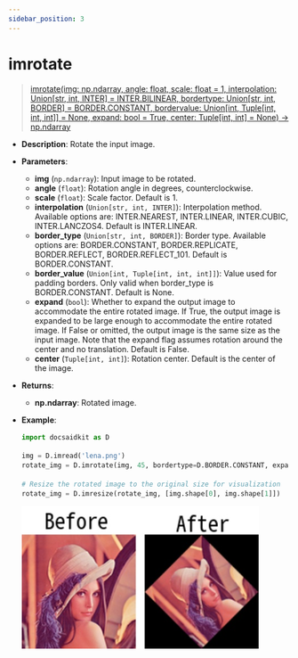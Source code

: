 ```yaml
---
sidebar_position: 3
---
```


# imrotate

>[imrotate(img: np.ndarray, angle: float, scale: float = 1, interpolation: Union[str, int, INTER] = INTER.BILINEAR, bordertype: Union[str, int, BORDER] = BORDER.CONSTANT, bordervalue: Union[int, Tuple[int, int, int]] = None, expand: bool = True, center: Tuple[int, int] = None) -> np.ndarray](https://github.com/DocsaidLab/DocsaidKit/blob/012540eebaebb2718987dd3ec0f7dcf40f403caa/docsaidkit/vision/geometric.py#L80C1-L153C1)

- **Description**: Rotate the input image.

- **Parameters**:

    - **img** (`np.ndarray`): Input image to be rotated.
    - **angle** (`float`): Rotation angle in degrees, counterclockwise.
    - **scale** (`float`): Scale factor. Default is 1.
    - **interpolation** (`Union[str, int, INTER]`): Interpolation method. Available options are: INTER.NEAREST, INTER.LINEAR, INTER.CUBIC, INTER.LANCZOS4. Default is INTER.LINEAR.
    - **border_type** (`Union[str, int, BORDER]`): Border type. Available options are: BORDER.CONSTANT, BORDER.REPLICATE, BORDER.REFLECT, BORDER.REFLECT_101. Default is BORDER.CONSTANT.
    - **border_value** (`Union[int, Tuple[int, int, int]]`): Value used for padding borders. Only valid when border_type is BORDER.CONSTANT. Default is None.
    - **expand** (`bool`): Whether to expand the output image to accommodate the entire rotated image. If True, the output image is expanded to be large enough to accommodate the entire rotated image. If False or omitted, the output image is the same size as the input image. Note that the expand flag assumes rotation around the center and no translation. Default is False.
    - **center** (`Tuple[int, int]`): Rotation center. Default is the center of the image.

- **Returns**:

    - **np.ndarray**: Rotated image.

- **Example**:

    ```python
    import docsaidkit as D

    img = D.imread('lena.png')
    rotate_img = D.imrotate(img, 45, bordertype=D.BORDER.CONSTANT, expand=True)

    # Resize the rotated image to the original size for visualization
    rotate_img = D.imresize(rotate_img, [img.shape[0], img.shape[1]])
    ```

    ![imrotate](./resource/test_imrotate.jpg)
